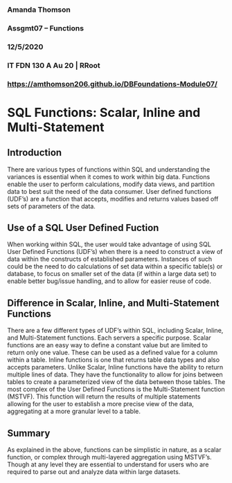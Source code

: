 

### Amanda Thomson

### Assgmt07 – Functions

### 12/5/2020

### IT FDN 130 A Au 20 | RRoot

### https://amthomson206.github.io/DBFoundations-Module07/

# **SQL Functions: Scalar, Inline and Multi-Statement**

## Introduction
There are various types of functions within SQL and understanding the variances is essential when it comes to work within big data.  Functions enable the user to perform calculations, modify data views, and partition data to best suit the need of the data consumer.   User defined functions (UDF’s) are a function that accepts, modifies and returns values based off sets of parameters of the data.  

## Use of a SQL User Defined Fuction

When working within SQL, the user would take advantage of using SQL User Defined Functions (UDF’s) when there is a need to construct a view of data within the constructs of established parameters.  Instances of such could be the need to do calculations of set data within a specific table(s) or database, to focus on smaller set of the data (if within a large data set) to enable better bug/issue handling, and to allow for easier reuse of code.   

## Difference in Scalar, Inline, and Multi-Statement Functions
There are a few different types of UDF’s within SQL, including Scalar, Inline, and Multi-Statement functions.  Each servers a specific purpose.  Scalar functions are an easy way to define a constant value but are limited to return only one value.  These can be used as a defined value for a column within a table.   Inline functions is one that returns table data types and also accepts parameters.  Unlike Scalar, Inline functions have the ability to return multiple lines of data.  They have the functionality to allow for joins between tables to create a parameterized view of the data between those tables.    The most complex of the User Defined Functions is the Multi-Statement function (MSTVF).  This function will return the results of multiple statements allowing for the user to establish a more precise view of the data, aggregating at a more granular level to a table.     

## Summary
As explained in the above, functions can be simplistic in nature, as a scalar function, or complex through multi-layered aggregation using MSTVF’s. Though at any level they are essential to understand for users who are required to parse out and analyze data within large datasets.  
